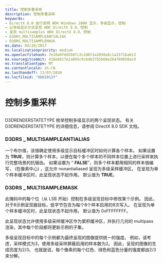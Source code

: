 ```yaml
---
title: 控制多重采样
description: 控制多重采样
keywords:
- DirectX 8.0 发行说明 WDK Windows 2000 显示，多级显示，控制
- 以多级显示方式呈现 WDK DirectX 8.0，控制
- 呈现 multisamples WDK DirectX 8.0，控制
- D3DRS_MULTISAMPLEANTIALIAS
- D3DRS_MULTISAMPLEMASK
ms.date: 04/20/2017
ms.localizationpriority: medium
ms.openlocfilehash: 7e18a0fdd5587c2c2d8f1a2050a6c1a1571ba613
ms.sourcegitcommit: 418e6617e2a695c9cb4b37b5b60e264760858acd
ms.translationtype: MT
ms.contentlocale: zh-CN
ms.lasthandoff: 12/07/2020
ms.locfileid: "96810137"
---
```

# <a name="controlling-multisampling"></a>控制多重采样


## <span id="ddk_controlling_multisampling_gg"></span><span id="DDK_CONTROLLING_MULTISAMPLING_GG"></span>


D3DRENDERSTATETYPE 枚举控制多级显示的两个呈现状态。 有关 D3DRENDERSTATETYPE 的详细信息，请参阅 DirectX 8.0 SDK 文档。

### <a name="span-idd3drs_multisampleantialiasspanspan-idd3drs_multisampleantialiasspand3drs_multisampleantialias"></a><span id="d3drs_multisampleantialias"></span><span id="D3DRS_MULTISAMPLEANTIALIAS"></span>D3DRS \_ MULTISAMPLEANTIALIAS

一个布尔值，该值确定使用多级显示目标缓冲区时如何计算各个样本。 如果设置为 **TRUE**，则计算多个样本，以便在每个多个样本的不同样本位置上进行采样来执行完整场景的抗锯齿。 如果设置为 " **FALSE**"，则多个样本都用相同的样本值编写， (在像素中心) ，这允许 nonantialiased 呈现为多级采样缓冲区。 在呈现为单个样本缓冲区时，此呈现状态不起作用。 默认值为 **TRUE**。

### <a name="span-idd3drs_multisamplemaskspanspan-idd3drs_multisamplemaskspand3drs_multisamplemask"></a><span id="d3drs_multisamplemask"></span><span id="D3DRS_MULTISAMPLEMASK"></span>D3DRS \_ MULTISAMPLEMASK

此掩码中的每个位（从 LSB 开始）控制在多级呈现目标中修改某个示例。 因此，对于8示例呈现器目标，低字节包含为每个8个样本启用的8次写入。 在呈现为单个样本缓冲区时，此呈现状态不起作用。 默认值为 0xFFFFFFFF。

此呈现状态允许使用多级采样缓冲区作为累积缓冲区，并执行几何的 multipass 渲染，其中每个阶段都将更新示例的子集。

多级呈现目标中的每个示例都为最终呈现的图像提供统一的强度。 例如，请考虑，采样模式为3，使用多级采样屏蔽启用的样本数为2。 因此，呈现的图像的生成亮度为2/3。 也就是说，每个像素的每个红色、绿色和蓝色分量的强度都由2/3 来分解。

 

 





